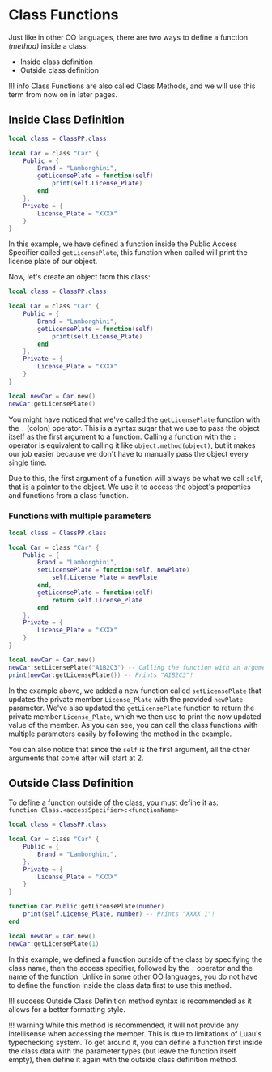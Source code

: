 # Class Functions

Just like in other OO languages, there are two ways to define a function *(method)* inside a class:

* Inside class definition
* Outside class definition

!!! info
    Class Functions are also called Class Methods, and we will use this term from now on in later pages.

## Inside Class Definition

```lua
local class = ClassPP.class

local Car = class "Car" {
    Public = {
        Brand = "Lamborghini",
        getLicensePlate = function(self)
            print(self.License_Plate)
        end
    },
    Private = {
        License_Plate = "XXXX"
    }
}
```

In this example, we have defined a function inside the Public Access Specifier called `getLicensePlate`, this function when called will print the license plate of our object. 

Now, let's create an object from this class:

```lua
local class = ClassPP.class

local Car = class "Car" {
    Public = {
        Brand = "Lamborghini",
        getLicensePlate = function(self)
            print(self.License_Plate)
        end
    },
    Private = {
        License_Plate = "XXXX"
    }
}

local newCar = Car.new()
newCar:getLicensePlate()
```

You might have noticed that we've called the `getLicensePlate` function with the `:` (colon) operator. This is a syntax sugar that we use to pass the object itself as the first argument to a function. Calling a function with the `:` operator is equivalent to calling it like `object.method(object)`, but it makes our job easier because we don't have to manually pass the object every single time.

Due to this, the first argument of a function will always be what we call `self`, that is a pointer to the object. We use it to access the object's properties and functions from a class function.

### Functions with multiple parameters 

```lua
local class = ClassPP.class

local Car = class "Car" {
    Public = {
        Brand = "Lamborghini",
        setLicensePlate = function(self, newPlate)
            self.License_Plate = newPlate 
        end,
        getLicensePlate = function(self)
            return self.License_Plate
        end
    },
    Private = {
        License_Plate = "XXXX"
    }
}

local newCar = Car.new()
newCar:setLicensePlate("A1B2C3") -- Calling the function with an argument
print(newCar:getLicensePlate()) -- Prints "A1B2C3"!
```

In the example above, we added a new function called `setLicensePlate` that updates the private member `License_Plate` with the provided `newPlate` parameter. We've also updated the `getLicensePlate` function to return the private member `License_Plate`, which we then use to print the now updated value of the member. As you can see, you can call the class functions with multiple parameters easily by following the method in the example. <br>

You can also notice that since the `self` is the first argument, all the other arguments that come after will start at 2.

## Outside Class Definition

To define a function outside of the class, you must define it as: <br>`function Class.<accessSpecifier>:<functionName>`

```lua
local class = ClassPP.class

local Car = class "Car" {
    Public = {
        Brand = "Lamborghini",
    },
    Private = {
        License_Plate = "XXXX"
    }
}

function Car.Public:getLicensePlate(number)
    print(self.License_Plate, number) -- Prints "XXXX 1"!
end

local newCar = Car.new()
newCar:getLicensePlate(1)
```

In this example, we defined a function outside of the class by specifying the class name, then the access specifier, followed by the `:` operator and the name of the function. Unlike in some other OO languages, you do not have to define the function inside the class data first to use this method.

!!! success
    Outside Class Definition method syntax is recommended as it allows for a better formatting style.

!!! warning
    While this method is recommended, it will not provide any intellisense when accessing the member. This is due to limitations of Luau's typechecking system. To get around it, you can define a function first inside the class data with the parameter types (but leave the function itself empty), then define it again with the outside class definition method.